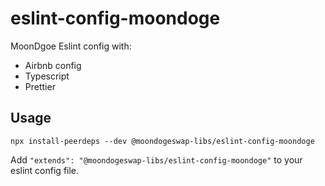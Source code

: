 # eslint-config-moondoge

MoonDgoe Eslint config with:

- Airbnb config
- Typescript
- Prettier

## Usage

```
npx install-peerdeps --dev @moondogeswap-libs/eslint-config-moondoge
```

Add `"extends": "@moondogeswap-libs/eslint-config-moondoge"` to your eslint config file.
